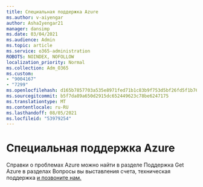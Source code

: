 ```yaml
---
title: Специальная поддержка Azure
ms.author: v-aiyengar
author: AshaIyengar21
manager: dansimp
ms.date: 03/04/2021
ms.audience: Admin
ms.topic: article
ms.service: o365-administration
ROBOTS: NOINDEX, NOFOLLOW
localization_priority: Normal
ms.collection: Adm_O365
ms.custom:
- "9004167"
- "7299"
ms.openlocfilehash: d165b7857703a535e8971fed71b1c83b9f753d5bf26fd5f1b76fe583a6c61578
ms.sourcegitcommit: b5f7da89a650d2915dc652449623c78be6247175
ms.translationtype: MT
ms.contentlocale: ru-RU
ms.lasthandoff: 08/05/2021
ms.locfileid: "53979254"
---
```

# <a name="dedicated-azure-support"></a>Специальная поддержка Azure

Справки о проблемах Azure можно найти в разделе Поддержка Get Azure в разделах Вопросы вы выставления счета, техническая поддержка [и позвоните нам.](https://go.microsoft.com/fwlink/?linkid=2081348)
